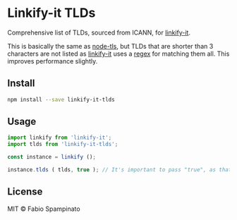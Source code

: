 # Linkify-it TLDs

Comprehensive list of TLDs, sourced from ICANN, for [linkify-it](https://github.com/markdown-it/linkify-it).

This is basically the same as [node-tls](https://github.com/stephenmathieson/node-tlds), but TLDs that are shorter than 3 characters are not listed as [linkify-it](https://github.com/markdown-it/linkify-it) uses a [regex](https://github.com/markdown-it/linkify-it/blob/6f3c94916a5e1bd9a246cb7166ec3ee6adbde6bb/index.js#L116-L117) for matching them all. This improves performance slightly.

## Install

```sh
npm install --save linkify-it-tlds
```

## Usage

```ts
import linkify from 'linkify-it';
import tlds from 'linkify-it-tlds';

const instance = linkify ();

instance.tlds ( tlds, true ); // It's important to pass "true", as that ensures the default TLDs will be still supported, as this package doesn't provide them
```

## License

MIT © Fabio Spampinato
